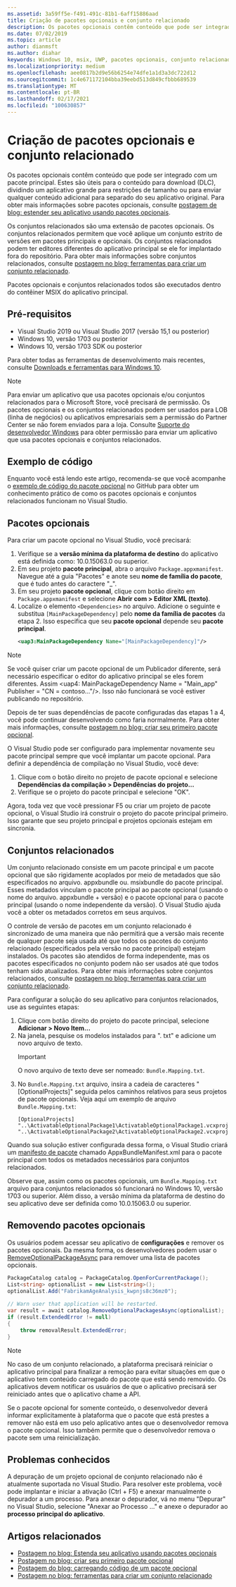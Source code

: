```yaml
---
ms.assetid: 3a59ff5e-f491-491c-81b1-6aff15886aad
title: Criação de pacotes opcionais e conjunto relacionado
description: Os pacotes opcionais contêm conteúdo que pode ser integrado com um pacote principal. Eles são úteis para o conteúdo para download (DLC) e outros cenários.
ms.date: 07/02/2019
ms.topic: article
author: dianmsft
ms.author: diahar
keywords: Windows 10, msix, UWP, pacotes opcionais, conjunto relacionado, extensão do pacote, Visual Studio
ms.localizationpriority: medium
ms.openlocfilehash: aee0817b2d9e56b6254e74dfe1a1d3a3dc722d12
ms.sourcegitcommit: 1c4e671172104bba39eebd513d849cfbbb689539
ms.translationtype: MT
ms.contentlocale: pt-BR
ms.lasthandoff: 02/17/2021
ms.locfileid: "100630857"
---
```

# <a name="optional-packages-and-related-set-authoring"></a>Criação de pacotes opcionais e conjunto relacionado

Os pacotes opcionais contêm conteúdo que pode ser integrado com um pacote principal. Estes são úteis para o conteúdo para download (DLC), dividindo um aplicativo grande para restrições de tamanho ou para enviar qualquer conteúdo adicional para separado do seu aplicativo original. Para obter mais informações sobre pacotes opcionais, consulte [postagem de blog: estender seu aplicativo usando pacotes opcionais](/archive/blogs/appinstaller/uwpoptionalpackages).

Os conjuntos relacionados são uma extensão de pacotes opcionais. Os conjuntos relacionados permitem que você aplique um conjunto estrito de versões em pacotes principais e opcionais. Os conjuntos relacionados podem ter editores diferentes do aplicativo principal se ele for implantado fora do repositório. Para obter mais informações sobre conjuntos relacionados, consulte [postagem no blog: ferramentas para criar um conjunto relacionado](/archive/blogs/appinstaller/tooling-to-create-a-related-set).

Pacotes opcionais e conjuntos relacionados todos são executados dentro do contêiner MSIX do aplicativo principal.

## <a name="prerequisites"></a>Pré-requisitos

- Visual Studio 2019 ou Visual Studio 2017 (versão 15,1 ou posterior)
- Windows 10, versão 1703 ou posterior
- Windows 10, versão 1703 SDK ou posterior

Para obter todas as ferramentas de desenvolvimento mais recentes, consulte [Downloads e ferramentas para Windows 10](https://developer.microsoft.com/windows/downloads).

> [!NOTE]
> Para enviar um aplicativo que usa pacotes opcionais e/ou conjuntos relacionados para o Microsoft Store, você precisará de permissão. Os pacotes opcionais e os conjuntos relacionados podem ser usados para LOB (linha de negócios) ou aplicativos empresariais sem a permissão do Partner Center se não forem enviados para a loja. Consulte [Suporte do desenvolvedor Windows](https://developer.microsoft.com/windows/support) para obter permissão para enviar um aplicativo que usa pacotes opcionais e conjuntos relacionados.

## <a name="code-sample"></a>Exemplo de código

Enquanto você está lendo este artigo, recomenda-se que você acompanhe o [exemplo de código do pacote opcional](https://github.com/AppInstaller/OptionalPackageSample) no GitHub para obter um conhecimento prático de como os pacotes opcionais e conjuntos relacionados funcionam no Visual Studio.

## <a name="optional-packages"></a>Pacotes opcionais

Para criar um pacote opcional no Visual Studio, você precisará:

1. Verifique se a **versão mínima da plataforma de destino** do aplicativo está definida como: 10.0.15063.0 ou superior.
2. Em seu projeto **pacote principal**, abra o arquivo `Package.appxmanifest`. Navegue até a guia "Pacotes" e anote seu **nome de família do pacote**, que é tudo antes do caractere "_".
3. Em seu projeto **pacote opcional**, clique com botão direito em `Package.appxmanifest` e selecione **Abrir com > Editor XML (texto)**.
4. Localize o elemento `<Dependencies>` no arquivo. Adicione o seguinte e substitua `[MainPackageDependency]` pelo **nome da família de pacotes** da etapa 2. Isso especifica que seu **pacote opcional** depende seu **pacote principal**.
    ```XML
    <uap3:MainPackageDependency Name="[MainPackageDependency]"/>
    ```

> [!NOTE]
> Se você quiser criar um pacote opcional de um Publicador diferente, será necessário especificar o editor do aplicativo principal se eles forem diferentes. Assim <uap4: MainPackageDependency Name = "Main_app" Publisher = "CN = contoso..."/>. Isso não funcionará se você estiver publicando no repositório.

Depois de ter suas dependências de pacote configuradas das etapas 1 a 4, você pode continuar desenvolvendo como faria normalmente. Para obter mais informações, consulte [postagem no blog: criar seu primeiro pacote opcional](/archive/blogs/appinstaller/build-your-first-optional-package).

O Visual Studio pode ser configurado para implementar novamente seu pacote principal sempre que você implantar um pacote opcional. Para definir a dependência de compilação no Visual Studio, você deve:

1. Clique com o botão direito no projeto de pacote opcional e selecione **Dependências da compilação > Dependências do projeto...**
2. Verifique se o projeto do pacote principal e selecione "OK". 

Agora, toda vez que você pressionar F5 ou criar um projeto de pacote opcional, o Visual Studio irá construir o projeto do pacote principal primeiro. Isso garante que seu projeto principal e projetos opcionais estejam em sincronia.

## <a name="related-sets"></a>Conjuntos relacionados

Um conjunto relacionado consiste em um pacote principal e um pacote opcional que são rigidamente acoplados por meio de metadados que são especificados no arquivo. appxbundle ou. msixbundle do pacote principal. Esses metadados vinculam o pacote principal ao pacote opcional (usando o nome do arquivo. appxbundle + versão) e o pacote opcional para o pacote principal (usando o nome independente da versão). O Visual Studio ajuda você a obter os metadados corretos em seus arquivos. 

O controle de versão de pacotes em um conjunto relacionado é sincronizado de uma maneira que não permitirá que a versão mais recente de qualquer pacote seja usada até que todos os pacotes do conjunto relacionado (especificados pela versão no pacote principal) estejam instalados. Os pacotes são atendidos de forma independente, mas os pacotes especificados no conjunto podem não ser usados até que todos tenham sido atualizados. Para obter mais informações sobre conjuntos relacionados, consulte [postagem no blog: ferramentas para criar um conjunto relacionado](/archive/blogs/appinstaller/tooling-to-create-a-related-set).

Para configurar a solução do seu aplicativo para conjuntos relacionados, use as seguintes etapas:

1. Clique com botão direito do projeto do pacote principal, selecione **Adicionar > Novo Item...**
2. Na janela, pesquise os modelos instalados para ". txt" e adicione um novo arquivo de texto.
    > [!IMPORTANT]
    > O novo arquivo de texto deve ser nomeado: `Bundle.Mapping.txt`.
3. No `Bundle.Mapping.txt` arquivo, insira a cadeia de caracteres "[OptionalProjects]" seguida pelos caminhos relativos para seus projetos de pacote opcionais. Veja aqui um exemplo de arquivo `Bundle.Mapping.txt`:
    ```syntax
    [OptionalProjects]
    "..\ActivatableOptionalPackage1\ActivatableOptionalPackage1.vcxproj"
    "..\ActivatableOptionalPackage2\ActivatableOptionalPackage2.vcxproj"
    ```

Quando sua solução estiver configurada dessa forma, o Visual Studio criará um [manifesto de pacote](/uwp/schemas/bundlemanifestschema/bundle-manifest) chamado AppxBundleManifest.xml para o pacote principal com todos os metadados necessários para conjuntos relacionados. 

Observe que, assim como os pacotes opcionais, um `Bundle.Mapping.txt` arquivo para conjuntos relacionados só funcionará no Windows 10, versão 1703 ou superior. Além disso, a versão mínima da plataforma de destino do seu aplicativo deve ser definida como 10.0.15063.0 ou superior.

## <a name="removing-optional-packages"></a>Removendo pacotes opcionais

Os usuários podem acessar seu aplicativo de **configurações** e remover os pacotes opcionais. Da mesma forma, os desenvolvedores podem usar o [RemoveOptionalPackageAsync](/uwp/api/Windows.ApplicationModel.PackageCatalog) para remover uma lista de pacotes opcionais. 

```csharp
PackageCatalog catalog = PackageCatalog.OpenForCurrentPackage();
List<string> optionalList = new List<string>();
optionalList.Add("FabrikamAgeAnalysis_kwpnjs8c36mz0");
    
// Warn user that application will be restarted. 
var result = await catalog.RemoveOptionalPackagesAsync(optionalList);
if (result.ExtendedError != null)
{
    throw removalResult.ExtendedError;
}
```
> [!NOTE]
> No caso de um conjunto relacionado, a plataforma precisará reiniciar o aplicativo principal para finalizar a remoção para evitar situações em que o aplicativo tem conteúdo carregado do pacote que está sendo removido. Os aplicativos devem notificar os usuários de que o aplicativo precisará ser reiniciado antes que o aplicativo chame a API.

Se o pacote opcional for somente conteúdo, o desenvolvedor deverá informar explicitamente à plataforma que o pacote que está prestes a remover não está em uso pelo aplicativo antes que o desenvolvedor remova o pacote opcional. Isso também permite que o desenvolvedor remova o pacote sem uma reinicialização.

## <a name="known-issues"></a>Problemas conhecidos

A depuração de um projeto opcional de conjunto relacionado não é atualmente suportada no Visual Studio. Para resolver este problema, você pode implantar e iniciar a ativação (Ctrl + F5) e anexar manualmente o depurador a um processo. Para anexar o depurador, vá no menu "Depurar" no Visual Studio, selecione "Anexar ao Processo ..." e anexe o depurador ao **processo principal do aplicativo**.

## <a name="related-articles"></a>Artigos relacionados

* [Postagem no blog: Estenda seu aplicativo usando pacotes opcionais](/archive/blogs/appinstaller/uwpoptionalpackages)
* [Postagem no blog: criar seu primeiro pacote opcional](/archive/blogs/appinstaller/build-your-first-optional-package)
* [Postagem do blog: carregando código de um pacote opcional](/archive/blogs/appinstaller/loading-code-from-an-optional-package)
* [Postagem no blog: ferramentas para criar um conjunto relacionado](/archive/blogs/appinstaller/tooling-to-create-a-related-set)
